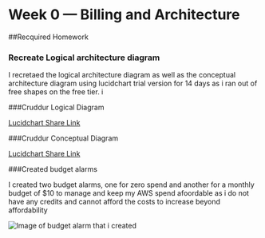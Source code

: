 # Week 0 — Billing and Architecture


##Recquired Homework


 ### Recreate Logical architecture diagram
 
 I recretaed the logical architecture diagram as well as the conceptual architecture diagram using lucidchart trial version for 14 days as i ran out of free shapes on the free tier.
 i 

###Cruddur Logical Diagram

[Lucidchart Share Link](https://lucid.app/lucidchart/57cf8de8-22ae-4ce9-b213-1ae9d2578e80/edit?viewport_loc=-161%2C226%2C2324%2C1316%2CKx_zTnN0vzyC&invitationId=inv_60b17076-3901-481f-8d53-8edebd3eed1c)


###Cruddur Conceptual Diagram

[Lucidchart Share Link](https://lucid.app/lucidchart/57cf8de8-22ae-4ce9-b213-1ae9d2578e80/edit?viewport_loc=14%2C-421%2C2627%2C1488%2C0_0&invitationId=inv_60b17076-3901-481f-8d53-8edebd3eed1c)



 ###Created budget alarms
 
 I created two budget alarms, one for zero spend and another for a monthly budget of $10 to manage and keep my AWS spend afoordable as i do not have any credits and cannot afford the costs to increase beyond affordability
 
 ![Image of budget alarm that i created](assets/aws-budget-alert.png)
 
 
 

 
 

